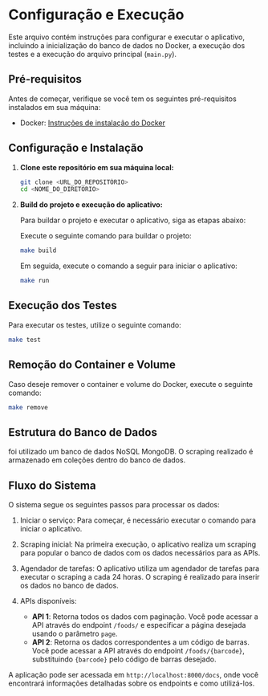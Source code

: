 # Configuração e Execução

Este arquivo contém instruções para configurar e executar o aplicativo, incluindo a inicialização do banco de dados no Docker, a execução dos testes e a execução do arquivo principal (`main.py`).

## Pré-requisitos

Antes de começar, verifique se você tem os seguintes pré-requisitos instalados em sua máquina:

- Docker: [Instruções de instalação do Docker](https://docs.docker.com/get-docker/)

## Configuração e Instalação

1. **Clone este repositório em sua máquina local:**

   ```bash
   git clone <URL_DO_REPOSITÓRIO>
   cd <NOME_DO_DIRETORIO>
   ```

2. **Build do projeto e execução do aplicativo:**

   Para buildar o projeto e executar o aplicativo, siga as etapas abaixo:

   Execute o seguinte comando para buildar o projeto:

   ```bash
   make build
   ```

   Em seguida, execute o comando a seguir para iniciar o aplicativo:

   ```bash
   make run
   ```

## Execução dos Testes

Para executar os testes, utilize o seguinte comando:

```bash
make test
```

## Remoção do Container e Volume

Caso deseje remover o container e volume do Docker, execute o seguinte comando:

```bash
make remove
```

## Estrutura do Banco de Dados

foi utilizado um banco de dados NoSQL MongoDB. O scraping realizado é armazenado em coleções dentro do banco de dados.

## Fluxo do Sistema

O sistema segue os seguintes passos para processar os dados:

1. Iniciar o serviço: Para começar, é necessário executar o comando para iniciar o aplicativo.

2. Scraping inicial: Na primeira execução, o aplicativo realiza um scraping para popular o banco de dados com os dados necessários para as APIs.

3. Agendador de tarefas: O aplicativo utiliza um agendador de tarefas para executar o scraping a cada 24 horas. O scraping é realizado para inserir os dados no banco de dados.

4. APIs disponíveis:
   - **API 1**: Retorna todos os dados com paginação. Você pode acessar a API através do endpoint `/foods/` e especificar a página desejada usando o parâmetro `page`.
   - **API 2**: Retorna os dados correspondentes a um código de barras. Você pode acessar a API através do endpoint `/foods/{barcode}`, substituindo `{barcode}` pelo código de barras desejado.

A aplicação pode ser acessada em `http://localhost:8000/docs`, onde você encontrará informações detalhadas sobre os endpoints e como utilizá-los.